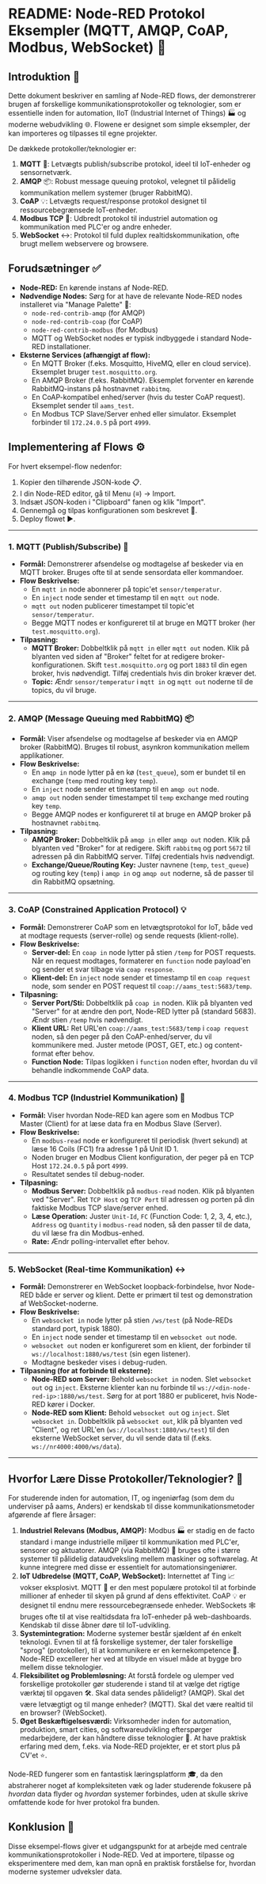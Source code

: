 # README: Node-RED Protokol Eksempler (MQTT, AMQP, CoAP, Modbus, WebSocket) 📄

## Introduktion 👋

Dette dokument beskriver en samling af Node-RED flows, der demonstrerer brugen af forskellige kommunikationsprotokoller og teknologier, som er essentielle inden for automation, IIoT (Industrial Internet of Things) 🏭 og moderne webudvikling 🌐. Flowene er designet som simple eksempler, der kan importeres og tilpasses til egne projekter.

De dækkede protokoller/teknologier er:

1.  **MQTT** 📡: Letvægts publish/subscribe protokol, ideel til IoT-enheder og sensornetværk.
2.  **AMQP** 📦: Robust message queuing protokol, velegnet til pålidelig kommunikation mellem systemer (bruger RabbitMQ).
3.  **CoAP** 💡: Letvægts request/response protokol designet til ressourcebegrænsede IoT-enheder.
4.  **Modbus TCP** 🔌: Udbredt protokol til industriel automation og kommunikation med PLC'er og andre enheder.
5.  **WebSocket** ↔️: Protokol til fuld duplex realtidskommunikation, ofte brugt mellem webservere og browsere.

## Forudsætninger ✅

* **Node-RED:** En kørende instans af Node-RED.
* **Nødvendige Nodes:** Sørg for at have de relevante Node-RED nodes installeret via "Manage Palette" 🎨:
    * `node-red-contrib-amqp` (for AMQP)
    * `node-red-contrib-coap` (for CoAP)
    * `node-red-contrib-modbus` (for Modbus)
    * MQTT og WebSocket nodes er typisk indbyggede i standard Node-RED installationer.
* **Eksterne Services (afhængigt af flow):**
    * En MQTT Broker (f.eks. Mosquitto, HiveMQ, eller en cloud service). Eksemplet bruger `test.mosquitto.org`.
    * En AMQP Broker (f.eks. RabbitMQ). Eksemplet forventer en kørende RabbitMQ-instans på hostnavnet `rabbitmq`.
    * En CoAP-kompatibel enhed/server (hvis du tester CoAP request). Eksemplet sender til `aams_test`.
    * En Modbus TCP Slave/Server enhed eller simulator. Eksemplet forbinder til `172.24.0.5` på port `4999`.

## Implementering af Flows ⚙️

For hvert eksempel-flow nedenfor:

1.  Kopier den tilhørende JSON-kode 📋.
2.  I din Node-RED editor, gå til Menu (≡) -> Import.
3.  Indsæt JSON-koden i "Clipboard" fanen og klik "Import".
4.  Gennemgå og tilpas konfigurationen som beskrevet 🔧.
5.  Deploy flowet ▶️.

---

### 1. MQTT (Publish/Subscribe) 📡

* **Formål:** Demonstrerer afsendelse og modtagelse af beskeder via en MQTT broker. Bruges ofte til at sende sensordata eller kommandoer.
* **Flow Beskrivelse:**
    * En `mqtt in` node abonnerer på topic'et `sensor/temperatur`.
    * En `inject` node sender et timestamp til en `mqtt out` node.
    * `mqtt out` noden publicerer timestampet til topic'et `sensor/temperatur`.
    * Begge MQTT nodes er konfigureret til at bruge en MQTT broker (her `test.mosquitto.org`).
* **Tilpasning:**
    * **MQTT Broker:** Dobbeltklik på `mqtt in` eller `mqtt out` noden. Klik på blyanten ved siden af "Broker" feltet for at redigere broker-konfigurationen. Skift `test.mosquitto.org` og port `1883` til din egen broker, hvis nødvendigt. Tilføj credentials hvis din broker kræver det.
    * **Topic:** Ændr `sensor/temperatur` i `mqtt in` og `mqtt out` noderne til de topics, du vil bruge.

---

### 2. AMQP (Message Queuing med RabbitMQ) 📦

* **Formål:** Viser afsendelse og modtagelse af beskeder via en AMQP broker (RabbitMQ). Bruges til robust, asynkron kommunikation mellem applikationer.
* **Flow Beskrivelse:**
    * En `amqp in` node lytter på en kø (`test_queue`), som er bundet til en exchange (`temp` med routing key `temp`).
    * En `inject` node sender et timestamp til en `amqp out` node.
    * `amqp out` noden sender timestampet til `temp` exchange med routing key `temp`.
    * Begge AMQP nodes er konfigureret til at bruge en AMQP broker på hostnavnet `rabbitmq`.
* **Tilpasning:**
    * **AMQP Broker:** Dobbeltklik på `amqp in` eller `amqp out` noden. Klik på blyanten ved "Broker" for at redigere. Skift `rabbitmq` og port `5672` til adressen på din RabbitMQ server. Tilføj credentials hvis nødvendigt.
    * **Exchange/Queue/Routing Key:** Juster navnene (`temp`, `test_queue`) og routing key (`temp`) i `amqp in` og `amqp out` noderne, så de passer til din RabbitMQ opsætning.

---

### 3. CoAP (Constrained Application Protocol) 💡

* **Formål:** Demonstrerer CoAP som en letvægtsprotokol for IoT, både ved at modtage requests (server-rolle) og sende requests (klient-rolle).
* **Flow Beskrivelse:**
    * **Server-del:** En `coap in` node lytter på stien `/temp` for POST requests. Når en request modtages, formaterer en `function` node payload'en og sender et svar tilbage via `coap response`.
    * **Klient-del:** En `inject` node sender et timestamp til en `coap request` node, som sender en POST request til `coap://aams_test:5683/temp`.
* **Tilpasning:**
    * **Server Port/Sti:** Dobbeltklik på `coap in` noden. Klik på blyanten ved "Server" for at ændre den port, Node-RED lytter på (standard 5683). Ændr stien `/temp` hvis nødvendigt.
    * **Klient URL:** Ret URL'en `coap://aams_test:5683/temp` i `coap request` noden, så den peger på den CoAP-enhed/server, du vil kommunikere med. Juster metode (POST, GET, etc.) og content-format efter behov.
    * **Function Node:** Tilpas logikken i `function` noden efter, hvordan du vil behandle indkommende CoAP data.

---

### 4. Modbus TCP (Industriel Kommunikation) 🔌

* **Formål:** Viser hvordan Node-RED kan agere som en Modbus TCP Master (Client) for at læse data fra en Modbus Slave (Server).
* **Flow Beskrivelse:**
    * En `modbus-read` node er konfigureret til periodisk (hvert sekund) at læse 16 Coils (FC1) fra adresse 1 på Unit ID 1.
    * Noden bruger en Modbus Client konfiguration, der peger på en TCP Host `172.24.0.5` på port `4999`.
    * Resultatet sendes til debug-noder.
* **Tilpasning:**
    * **Modbus Server:** Dobbeltklik på `modbus-read` noden. Klik på blyanten ved "Server". Ret `TCP Host` og `TCP Port` til adressen og porten på din faktiske Modbus TCP slave/server enhed.
    * **Læse Operation:** Juster `Unit-Id`, `FC` (Function Code: 1, 2, 3, 4, etc.), `Address` og `Quantity` i `modbus-read` noden, så den passer til de data, du vil læse fra din Modbus-enhed.
    * **Rate:** Ændr polling-intervallet efter behov.

---

### 5. WebSocket (Real-time Kommunikation) ↔️

* **Formål:** Demonstrerer en WebSocket loopback-forbindelse, hvor Node-RED både er server og klient. Dette er primært til test og demonstration af WebSocket-noderne.
* **Flow Beskrivelse:**
    * En `websocket in` node lytter på stien `/ws/test` (på Node-REDs standard port, typisk 1880).
    * En `inject` node sender et timestamp til en `websocket out` node.
    * `websocket out` noden er konfigureret som en klient, der forbinder til `ws://localhost:1880/ws/test` (sin egen listener).
    * Modtagne beskeder vises i debug-ruden.
* **Tilpasning (for at forbinde til eksterne):**
    * **Node-RED som Server:** Behold `websocket in` noden. Slet `websocket out` og `inject`. Eksterne klienter kan nu forbinde til `ws://<din-node-red-ip>:1880/ws/test`. Sørg for at port 1880 er publiceret, hvis Node-RED kører i Docker.
    * **Node-RED som Klient:** Behold `websocket out` og `inject`. Slet `websocket in`. Dobbeltklik på `websocket out`, klik på blyanten ved "Client", og ret URL'en (`ws://localhost:1880/ws/test`) til den eksterne WebSocket server, du vil sende data til (f.eks. `ws://nr4000:4000/ws/data`).

---

## Hvorfor Lære Disse Protokoller/Teknologier? 🤔

For studerende inden for automation, IT, og ingeniørfag (som dem du underviser på aams, Anders) er kendskab til disse kommunikationsmetoder afgørende af flere årsager:

1.  **Industriel Relevans (Modbus, AMQP):** Modbus 🏭 er stadig en de facto standard i mange industrielle miljøer til kommunikation med PLC'er, sensorer og aktuatorer. AMQP (via RabbitMQ) 📨 bruges ofte i større systemer til pålidelig dataudveksling mellem maskiner og softwarelag. At kunne integrere med disse er essentielt for automationsingeniører.
2.  **IoT Udbredelse (MQTT, CoAP, WebSocket):** Internettet af Ting 📈 vokser eksplosivt. MQTT 📡 er den mest populære protokol til at forbinde millioner af enheder til skyen på grund af dens effektivitet. CoAP 💡 er designet til endnu mere ressourcebegrænsede enheder. WebSockets 🕸️ bruges ofte til at vise realtidsdata fra IoT-enheder på web-dashboards. Kendskab til disse åbner døre til IoT-udvikling.
3.  **Systemintegration:** Moderne systemer består sjældent af én enkelt teknologi. Evnen til at få forskellige systemer, der taler forskellige "sprog" (protokoller), til at kommunikere er en kernekompetence 🤝. Node-RED excellerer her ved at tilbyde en visuel måde at bygge bro mellem disse teknologier.
4.  **Fleksibilitet og Problemløsning:** At forstå fordele og ulemper ved forskellige protokoller gør studerende i stand til at vælge det rigtige værktøj til opgaven 🛠️. Skal data sendes pålideligt? (AMQP). Skal det være letvægtigt og til mange enheder? (MQTT). Skal det være realtid til en browser? (WebSocket).
5.  **Øget Beskæftigelsesværdi:** Virksomheder inden for automation, produktion, smart cities, og softwareudvikling efterspørger medarbejdere, der kan håndtere disse teknologier 💼. At have praktisk erfaring med dem, f.eks. via Node-RED projekter, er et stort plus på CV'et ⭐.

Node-RED fungerer som en fantastisk læringsplatform 🎓, da den abstraherer noget af kompleksiteten væk og lader studerende fokusere på *hvordan* data flyder og *hvordan* systemer forbindes, uden at skulle skrive omfattende kode for hver protokol fra bunden.

## Konklusion 🎉

Disse eksempel-flows giver et udgangspunkt for at arbejde med centrale kommunikationsprotokoller i Node-RED. Ved at importere, tilpasse og eksperimentere med dem, kan man opnå en praktisk forståelse for, hvordan moderne systemer udveksler data.
